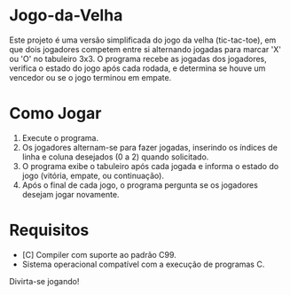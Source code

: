 # Jogo-da-Velha

Este projeto é uma versão simplificada do jogo da velha (tic-tac-toe), em que dois jogadores competem entre si alternando jogadas para marcar 'X' ou 'O' no tabuleiro 3x3. O programa recebe as jogadas dos jogadores, verifica o estado do jogo após cada rodada, e determina se houve um vencedor ou se o jogo terminou em empate.

# Como Jogar

1) Execute o programa.
2) Os jogadores alternam-se para fazer jogadas, inserindo os índices de linha e coluna desejados (0 a 2) quando solicitado.
3) O programa exibe o tabuleiro após cada jogada e informa o estado do jogo (vitória, empate, ou continuação).
4) Após o final de cada jogo, o programa pergunta se os jogadores desejam jogar novamente.

# Requisitos

- [C] Compiler com suporte ao padrão C99.
- Sistema operacional compatível com a execução de programas C.

Divirta-se jogando!
